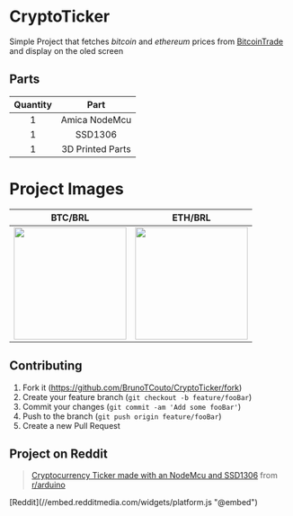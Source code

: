# CryptoTicker

Simple Project that fetches *bitcoin* and *ethereum* prices from <a href="https://www.bitcointrade.com.br/pt-BR/" target="_blank">BitcoinTrade</a> and display on the oled screen

## Parts
| Quantity |       Part       |
|:--------:|:----------------:|
|     1    |   Amica NodeMcu  |
|     1    |      SSD1306     |
|     1    | 3D Printed Parts |

# Project Images

|                                                           BTC/BRL                                                           |                                                           ETH/BRL                                                           |
|:-----------------------------------------------------------------------------------------------------------------------------:|:-----------------------------------------------------------------------------------------------------------------------------:|
| <img src="https://user-images.githubusercontent.com/23619646/109252877-4b48df00-77cd-11eb-98cf-c540c77ab8b0.jpg" width="200"> | <img src="https://user-images.githubusercontent.com/23619646/109252882-4c7a0c00-77cd-11eb-951b-df09aa6e42e1.jpg" width="200"> |

## Contributing

1. Fork it (<https://github.com/BrunoTCouto/CryptoTicker/fork>)
2. Create your feature branch (`git checkout -b feature/fooBar`)
3. Commit your changes (`git commit -am 'Add some fooBar'`)
4. Push to the branch (`git push origin feature/fooBar`)
5. Create a new Pull Request

## Project on Reddit
<blockquote class="reddit-card" data-card-created="1614313431"><a href="https://www.reddit.com/r/arduino/comments/lq4gsl/cryptocurrency_ticker_made_with_an_nodemcu_and/?ref=share&ref_source=embed">Cryptocurrency Ticker made with an NodeMcu and SSD1306</a> from <a href="http://www.reddit.com/r/arduino">r/arduino</a></blockquote>
[Reddit](//embed.redditmedia.com/widgets/platform.js "@embed")
